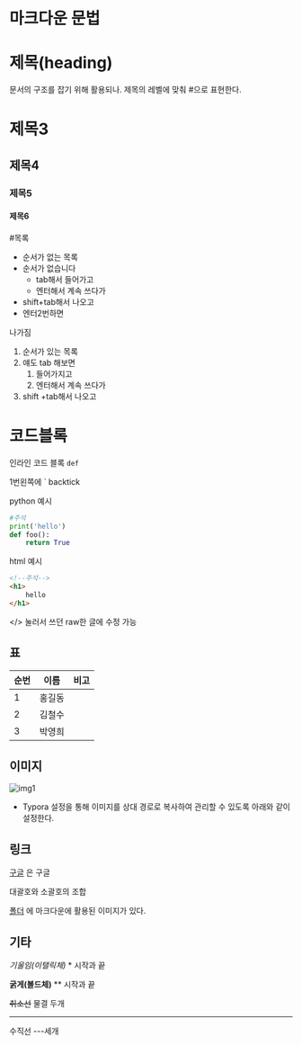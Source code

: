 # 마크다운 문법

# 제목(heading) #

문서의 구조를 잡기 위해 활용되나. 제목의 레벨에 맞춰 #으로 표현한다.  

# 제목3 ##

## 제목4 ###

### 제목5 ####

#### 제목6 #####

#목록

* 순서가 없는 목록
* 순서가 없습니다
  * tab해서 들어가고
  * 엔터해서 계속 쓰다가
* shift+tab해서 나오고
* 엔터2번하면

나가짐

1. 순서가 있는 목록
2. 얘도 tab 해보면
   1. 들어가지고
   2. 엔터해서 계속 쓰다가
3. shift +tab해서 나오고



# 코드블록

인라인 코드 블록 `def`

1번왼쪽에 ` backtick

python 예시

```python
#주석
print('hello')
def foo():
    return True
```

html 예시

```html
<!--주석-->
<h1>
    hello
</h1>
```

</> 눌러서 쓰던 raw한 글에 수정 가능



## 표

| 순번 | 이름   | 비고 |
| ---- | ------ | ---- |
| 1    | 홍길동 |      |
| 2    | 김철수 |      |
| 3    | 박영희 |      |

## 이미지





![img1](md-images/img1.jpeg)

* Typora 설정을 통해 이미지를 상대 경로로 복사하여 관리할 수 있도록 아래와 같이 설정한다.







## 링크 

[구글](http://google.com) 은 구글

대괄호와 소괄호의 조합 

[폴더](./md-images) 에 마크다운에 활용된 이미지가 있다. 



## 기타

*기울임(이탤릭체)*  * 시작과 끝 

**굵게(볼드체)**  ** 시작과 끝

~~취소선~~  물결 두개

---

 수직선 ---세개 





